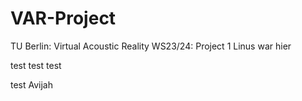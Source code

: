 # VAR-Project
TU Berlin: Virtual Acoustic Reality WS23/24: Project
1 Linus war hier

test test test

test Avijah